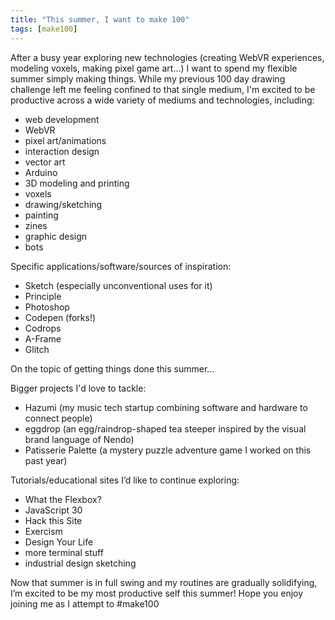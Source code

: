 ```yaml
---
title: "This summer, I want to make 100"
tags: [make100]
---
```

After a busy year exploring new technologies (creating WebVR experiences, modeling voxels, making pixel game art...) I want to spend my flexible summer simply making things.  While my previous 100 day drawing challenge left me feeling confined to that single medium, I'm excited to be productive across a wide variety of mediums and technologies, including:

- web development
- WebVR
- pixel art/animations
- interaction design
- vector art
- Arduino
- 3D modeling and printing
- voxels
- drawing/sketching
- painting
- zines
- graphic design
- bots


Specific applications/software/sources of inspiration:

- Sketch (especially unconventional uses for it)
- Principle 
- Photoshop
- Codepen (forks!)
- Codrops
- A-Frame
- Glitch


On the topic of getting things done this summer…

Bigger projects I'd love to tackle:

- Hazumi (my music tech startup combining software and hardware to connect people)
- eggdrop (an egg/raindrop-shaped tea steeper inspired by the visual brand language of Nendo)
- Patisserie Palette (a mystery puzzle adventure game I worked on this past year)

Tutorials/educational sites I’d like to continue exploring:

- What the Flexbox?
- JavaScript 30
- Hack this Site
- Exercism
- Design Your Life
- more terminal stuff
- industrial design sketching


Now that summer is in full swing and my routines are gradually solidifying, I’m excited to be my most productive self this summer!  Hope you enjoy joining me as I attempt to #make100

